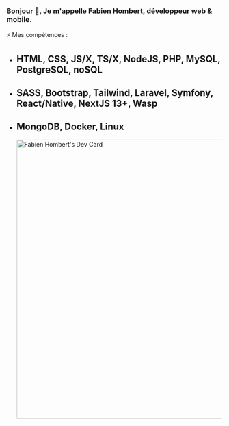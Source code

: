 ### Bonjour 👋, Je m'appelle Fabien Hombert, développeur web & mobile.

  ⚡ Mes compétences :
  
  - ## HTML, CSS, JS/X, TS/X, NodeJS, PHP, MySQL, PostgreSQL, noSQL
  - ## SASS, Bootstrap, Tailwind, Laravel, Symfony, React/Native, NextJS 13+, Wasp
  - ## MongoDB, Docker, Linux
    <a href="https://app.daily.dev/picoche"><img src="https://api.daily.dev/devcards/v2/1EeMMaU1a8K18KKAzhwV4.png?type=wide&r=6aa" width="652" alt="Fabien Hombert's Dev Card"/></a>



<!--
**Picoche/Picoche** is a ✨ _special_ ✨ repository because its `README.md` (this file) appears on your GitHub profile.

Here are some ideas to get you started:

- 🔭 I’m currently working on ...
- 🌱 I’m currently learning ...
- 👯 I’m looking to collaborate on ...
- 🤔 I’m looking for help with ...
- 💬 Ask me about ...
- 📫 How to reach me: ...
- 😄 Pronouns: ...
- ⚡ Fun fact: ...
-->
